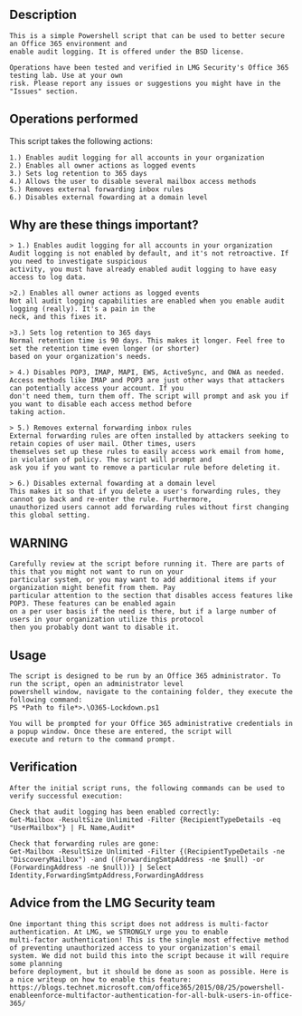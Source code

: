 ## Description
    This is a simple Powershell script that can be used to better secure an Office 365 environment and 
    enable audit logging. It is offered under the BSD license. 
    
    Operations have been tested and verified in LMG Security's Office 365 testing lab. Use at your own 
    risk. Please report any issues or suggestions you might have in the "Issues" section. 

## Operations performed
This script takes the following actions:

    1.) Enables audit logging for all accounts in your organization
    2.) Enables all owner actions as logged events
    3.) Sets log retention to 365 days
    4.) Allows the user to disable several mailbox access methods
    5.) Removes external forwarding inbox rules
    6.) Disables external fowarding at a domain level

## Why are these things important?

    > 1.) Enables audit logging for all accounts in your organization
    Audit logging is not enabled by default, and it's not retroactive. If you need to investigate suspicious 
    activity, you must have already enabled audit logging to have easy access to log data.
 
    >2.) Enables all owner actions as logged events
    Not all audit logging capabilities are enabled when you enable audit logging (really). It's a pain in the 
    neck, and this fixes it.

    >3.) Sets log retention to 365 days
    Normal retention time is 90 days. This makes it longer. Feel free to set the retention time even longer (or shorter) 
    based on your organization's needs. 

    > 4.) Disables POP3, IMAP, MAPI, EWS, ActiveSync, and OWA as needed. 
    Access methods like IMAP and POP3 are just other ways that attackers can potentially access your account. If you 
    don't need them, turn them off. The script will prompt and ask you if you want to disable each access method before 
    taking action.

    > 5.) Removes external forwarding inbox rules
    External forwarding rules are often installed by attackers seeking to retain copies of user mail. Other times, users 
    themselves set up these rules to easily access work email from home, in violation of policy. The script will prompt and 
    ask you if you want to remove a particular rule before deleting it. 

    > 6.) Disables external fowarding at a domain level
    This makes it so that if you delete a user's forwarding rules, they cannot go back and re-enter the rule. Furthermore, 
    unauthorized users cannot add forwarding rules without first changing this global setting. 

## WARNING
    Carefully review at the script before running it. There are parts of this that you might not want to run on your 
    particular system, or you may want to add additional items if your organization might benefit from them. Pay 
    particular attention to the section that disables access features like POP3. These features can be enabled again 
    on a per user basis if the need is there, but if a large number of users in your organization utilize this protocol
    then you probably dont want to disable it. 

## Usage
    The script is designed to be run by an Office 365 administrator. To run the script, open an administrator level 
    powershell window, navigate to the containing folder, they execute the following command:
    PS *Path to file*>.\O365-Lockdown.ps1

    You will be prompted for your Office 365 administrative credentials in a popup window. Once these are entered, the script will 
    execute and return to the command prompt.

## Verification
    After the initial script runs, the following commands can be used to verify successful execution:

    Check that audit logging has been enabled correctly:
    Get-Mailbox -ResultSize Unlimited -Filter {RecipientTypeDetails -eq "UserMailbox"} | FL Name,Audit*

    Check that forwarding rules are gone:
    Get-Mailbox -ResultSize Unlimited -Filter {(RecipientTypeDetails -ne "DiscoveryMailbox") -and ((ForwardingSmtpAddress -ne $null) -or (ForwardingAddress -ne $null))} | Select Identity,ForwardingSmtpAddress,ForwardingAddress

## Advice from the LMG Security team
    One important thing this script does not address is multi-factor authentication. At LMG, we STRONGLY urge you to enable 
    multi-factor authentication! This is the single most effective method of preventing unauthorized access to your organization's email 
    system. We did not build this into the script because it will require some planning 
    before deployment, but it should be done as soon as possible. Here is a nice writeup on how to enable this feature: 
    https://blogs.technet.microsoft.com/office365/2015/08/25/powershell-enableenforce-multifactor-authentication-for-all-bulk-users-in-office-365/

